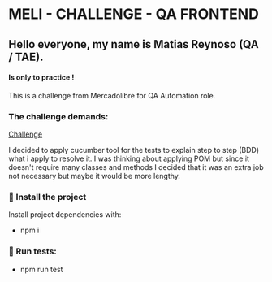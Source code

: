 # MELI - CHALLENGE - QA FRONTEND

## Hello everyone, my name is Matias Reynoso (QA / TAE).

#### Is only to practice !

This is a challenge from Mercadolibre for QA Automation role.

### The challenge demands:
[Challenge](https://ibb.co/x18b5YX)

I decided to apply cucumber tool for the tests to explain step to step (BDD) what i apply to resolve it.
I was thinking about applying POM but since it doesn't require many classes and methods I decided that it was an extra job not necessary but maybe it would be more lengthy.

### 🚀 Install the project
Install project dependencies with:
- npm i

### 🚀 Run tests:
- npm run test

